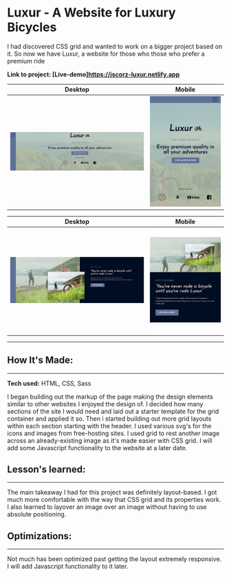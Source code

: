# Luxur - A Website for Luxury Bicycles

I had discovered CSS grid and wanted to work on a bigger project based on it. So now we have Luxur, a website for those who those who prefer a premium ride

**Link to project: [Live-demo]https://jscorz-luxur.netlify.app**

|          Desktop          |             Mobile              |
| :-----------------------: | :-----------------------------: |
| ![luxur](/img/luxur1.png) | ![luxur](/img/luxurmobile1.png) |

|          Desktop           |             Mobile              |
| :------------------------: | :-----------------------------: |
| ![luxur3](/img/luxur3.png) | ![luxur](/img/luxurmobile3.png) |

---

## **How It's Made:**

---

**Tech used:** HTML, CSS, Sass

I began building out the markup of the page making the design elements similar to other websites I enjoyed the design of. I decided how many sections of the site I would need and laid out a starter template for the grid container and applied it so. Then i started building out more grid layouts within each section starting with the header. I used various svg's for the icons and images from free-hosting sites. I used grid to rest another image across an already-existing image as it's made easier with CSS grid. I will add some Javascript functionality to the website at a later date.

## **Lesson's learned:**

---

The main takeaway I had for this project was definitely layout-based. I got much more comfortable with the way that CSS grid and its properties work. I also learned to layover an image over an image without having to use absolute positioning.

## **Optimizations:**

---

Not much has been optimized past getting the layout extremely responsive. I will add Javascript functionality to it later.
